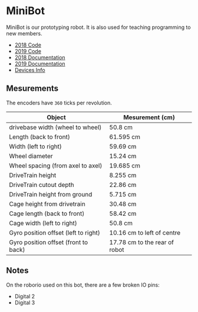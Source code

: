# MiniBot
MiniBot is our prototyping robot. It is also used for teaching programming to new members.

 - [2018 Code](https://github.com/frc5024/BaseBot)
 - [2019 Code](https://github.com/frc5024/MiniBot)
 - [2018 Documentation](https://frc5024.github.io/BaseBot)
 - [2019 Documentation](https://frc5024.github.io/MiniBot)
 - [Devices Info](https://docs.google.com/spreadsheets/d/e/2PACX-1vSNXmLZ6TMKyh8pCZ2ZJN3x7I5hXcg-0HT3JiDnms5ENWb6s7vyFm9MXh_seRtbzuc7z5v_FUPCkeOU/pubhtml?gid=1728477354&single=true)

## Mesurements

The encoders have `360` ticks per revolution.

| Object | Mesurement (cm) |
| -- | -- |
| drivebase width (wheel to wheel) | 50.8 cm |
| Length (back to front) | 61.595 cm |
| Width (left to right) | 59.69 cm |
| Wheel diameter | 15.24 cm |
| Wheel spacing (from axel to axel) | 19.685 cm |
| DriveTrain height | 8.255 cm |
| DriveTrain cutout depth | 22.86 cm |
| DriveTrain height from ground | 5.715 cm |
| Cage height from drivetrain | 30.48 cm |
| Cage length (back to front) | 58.42 cm |
| Cage width (left to right) | 50.8 cm |
| Gyro position offset (left to right) | 10.16 cm to left of centre |
| Gyro position offset (front to back) | 17.78 cm to the rear of robot |


## Notes
On the roborio used on this bot, there are a few broken IO pins:
 - Digital 2
 - Digital 3